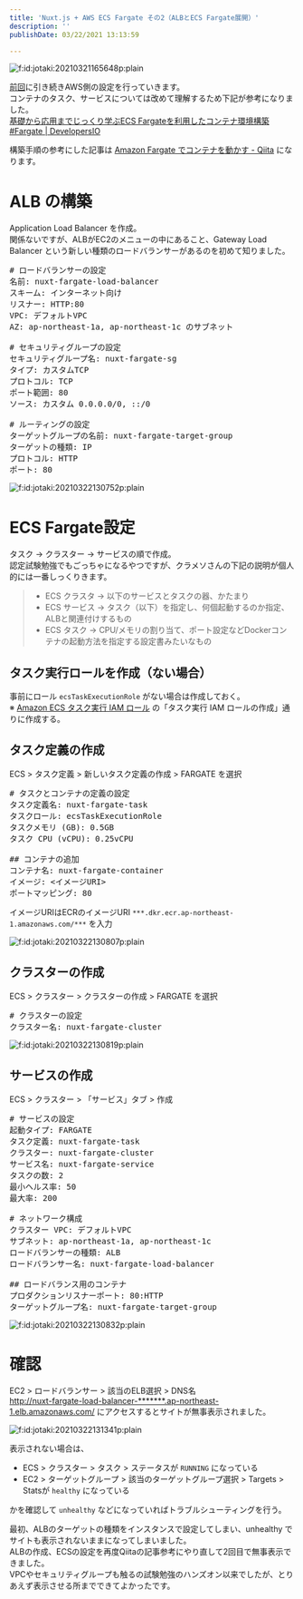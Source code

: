 ```yaml
---
title: 'Nuxt.js + AWS ECS Fargate その2（ALBとECS Fargate展開）'
description: ''
publishDate: 03/22/2021 13:13:59

---
```

<p><span itemscope itemtype="http://schema.org/Photograph"><img src="/images/hatena/20210321165648.png" alt="f:id:jotaki:20210321165648p:plain" title="" class="hatena-fotolife" itemprop="image"></span></p>

<p><a href="https://jtk.hatenablog.com/entry/2021/03/21/165736">前回</a>に引き続きAWS側の設定を行っていきます。<br />
コンテナのタスク、サービスについては改めて理解するため下記が参考になりました。<br />
<a href="https://dev.classmethod.jp/articles/developers-io-2020-connect-kaji-ecs-fargate/">基礎から応用までじっくり学ぶECS Fargateを利用したコンテナ環境構築 #Fargate | DevelopersIO</a></p>

<p>構築手順の参考にした記事は <a href="https://qiita.com/NaokiIshimura/items/bf4c21500a5f542dff9a">Amazon Fargate でコンテナを動かす - Qiita</a> になります。</p>

<h1>ALB の構築</h1>

<p>Application Load Balancer を作成。<br />
関係ないですが、ALBがEC2のメニューの中にあること、Gateway Load Balancer という新しい種類のロードバランサーがあるのを初めて知りました。</p>

<pre class="code" data-lang="" data-unlink># ロードバランサーの設定
名前: nuxt-fargate-load-balancer
スキーム: インターネット向け
リスナー: HTTP:80
VPC: デフォルトVPC
AZ: ap-northeast-1a, ap-northeast-1c のサブネット

# セキュリティグループの設定
セキュリティグループ名: nuxt-fargate-sg
タイプ: カスタムTCP
プロトコル: TCP
ポート範囲: 80
ソース: カスタム 0.0.0.0/0, ::/0

# ルーティングの設定
ターゲットグループの名前: nuxt-fargate-target-group
ターゲットの種類: IP
プロトコル: HTTP
ポート: 80</pre>


<p><span itemscope itemtype="http://schema.org/Photograph"><img src="/images/hatena/20210322130752.png" alt="f:id:jotaki:20210322130752p:plain" title="" class="hatena-fotolife" itemprop="image"></span></p>

<h1>ECS Fargate設定</h1>

<p>タスク → クラスター → サービスの順で作成。<br />
認定試験勉強でもごっちゃになるやつですが、クラメソさんの下記の説明が個人的には一番しっくりきます。</p>

<blockquote><ul>
<li>ECS クラスタ → 以下のサービスとタスクの器、かたまり</li>
<li>ECS サービス → タスク（以下）を指定し、何個起動するのか指定、ALBと関連付けするもの</li>
<li>ECS タスク → CPU/メモリの割り当て、ポート設定などDockerコンテナの起動方法を指定する設定書みたいなもの</li>
</ul>
</blockquote>

<script async class="speakerdeck-embed" data-slide="29" data-id="9d0cb46a3c384b54ade2cd6adb077efd" data-ratio="1.77777777777778" src="//speakerdeck.com/assets/embed.js"></script>


<h2>タスク実行ロールを作成（ない場合）</h2>

<p>事前にロール <code>ecsTaskExecutionRole</code> がない場合は作成しておく。<br />
※ <a href="https://docs.aws.amazon.com/ja_jp/AmazonECS/latest/developerguide/task_execution_IAM_role.html">Amazon ECS タスク実行 IAM ロール</a> の「タスク実行 IAM ロールの作成」通りに作成する。</p>

<h2>タスク定義の作成</h2>

<p>ECS > タスク定義 > 新しいタスク定義の作成 > FARGATE を選択</p>

<pre class="code" data-lang="" data-unlink># タスクとコンテナの定義の設定
タスク定義名: nuxt-fargate-task
タスクロール: ecsTaskExecutionRole
タスクメモリ (GB): 0.5GB
タスク CPU (vCPU): 0.25vCPU

## コンテナの追加
コンテナ名: nuxt-fargate-container
イメージ: &lt;イメージURI&gt;
ポートマッピング: 80</pre>


<p>イメージURIはECRのイメージURI <code>***.dkr.ecr.ap-northeast-1.amazonaws.com/***</code> を入力</p>

<p><span itemscope itemtype="http://schema.org/Photograph"><img src="/images/hatena/20210322130807.png" alt="f:id:jotaki:20210322130807p:plain" title="" class="hatena-fotolife" itemprop="image"></span></p>

<h2>クラスターの作成</h2>

<p>ECS > クラスター > クラスターの作成 > FARGATE を選択</p>

<pre class="code" data-lang="" data-unlink># クラスターの設定
クラスター名: nuxt-fargate-cluster</pre>


<p><span itemscope itemtype="http://schema.org/Photograph"><img src="/images/hatena/20210322130819.png" alt="f:id:jotaki:20210322130819p:plain" title="" class="hatena-fotolife" itemprop="image"></span></p>

<h2>サービスの作成</h2>

<p>ECS > クラスター > 「サービス」タブ > 作成</p>

<pre class="code" data-lang="" data-unlink># サービスの設定
起動タイプ: FARGATE
タスク定義: nuxt-fargate-task
クラスター: nuxt-fargate-cluster
サービス名: nuxt-fargate-service
タスクの数: 2
最小ヘルス率: 50
最大率: 200

# ネットワーク構成
クラスター VPC: デフォルトVPC
サブネット: ap-northeast-1a, ap-northeast-1c
ロードバランサーの種類: ALB
ロードバランサー名: nuxt-fargate-load-balancer

## ロードバランス用のコンテナ
プロダクションリスナーポート: 80:HTTP
ターゲットグループ名: nuxt-fargate-target-group</pre>


<p><span itemscope itemtype="http://schema.org/Photograph"><img src="/images/hatena/20210322130832.png" alt="f:id:jotaki:20210322130832p:plain" title="" class="hatena-fotolife" itemprop="image"></span></p>

<h1>確認</h1>

<p>EC2 > ロードバランサー > 該当のELB選択 > DNS名<br />
<a href="http://nuxt-fargate-load-balancer-*******.ap-northeast-1.elb.amazonaws.com/">http://nuxt-fargate-load-balancer-*******.ap-northeast-1.elb.amazonaws.com/</a> にアクセスするとサイトが無事表示されました。</p>

<p><span itemscope itemtype="http://schema.org/Photograph"><img src="/images/hatena/20210322131341.png" alt="f:id:jotaki:20210322131341p:plain" title="" class="hatena-fotolife" itemprop="image"></span></p>

<p>表示されない場合は、</p>

<ul>
<li>ECS > クラスター > タスク > ステータスが <code>RUNNING</code> になっている</li>
<li>EC2 > ターゲットグループ > 該当のターゲットグループ選択 > Targets > Statsが <code>healthy</code> になっている</li>
</ul>


<p>かを確認して <code>unhealthy</code> などになっていればトラブルシューティングを行う。</p>

<p>最初、ALBのターゲットの種類をインスタンスで設定してしまい、unhealthy でサイトも表示されないままになってしまいました。<br />
ALBの作成、ECSの設定を再度Qiitaの記事参考にやり直して2回目で無事表示できました。<br />
VPCやセキュリティグループも触るの試験勉強のハンズオン以来でしたが、とりあえず表示させる所までできてよかったです。</p>

